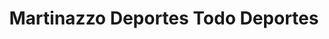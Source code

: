 ---
title: "Martinazzo Deportes Todo Deportes"
url: /san-juan/martinazzo-deportes-todo-deportes/
shop: deportes
---